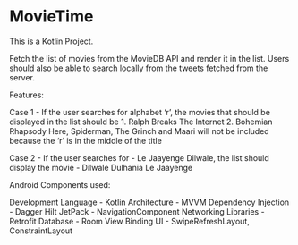 # MovieTime

This is a Kotlin Project.

Fetch the list of movies from the MovieDB API and render it in the list. Users should also be able to search locally from the tweets fetched from the server.


Features:

Case 1 - If the user searches for alphabet ‘r’, the movies that should be displayed in the list should be 1. Ralph Breaks The Internet 2. Bohemian Rhapsody Here, Spiderman, The Grinch and Maari will not be included because the ‘r’ is in the middle of the title

Case 2 - If the user searches for - Le Jaayenge Dilwale, the list should display the movie - Dilwale Dulhania Le Jaayenge

Android Components used:

Development Language - Kotlin
Architecture - MVVM
Dependency Injection - Dagger Hilt
JetPack - NavigationComponent
Networking Libraries - Retrofit
Database - Room
View Binding
UI - SwipeRefreshLayout, ConstraintLayout
